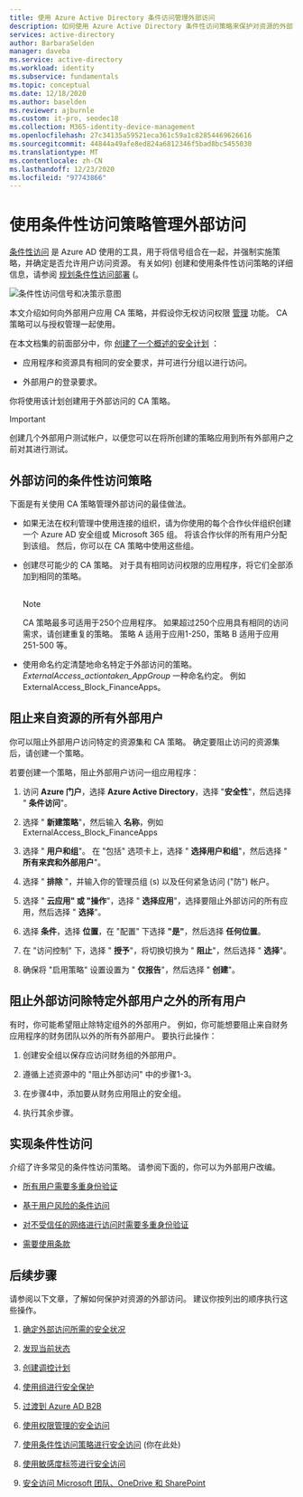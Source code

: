 ```yaml
---
title: 使用 Azure Active Directory 条件访问管理外部访问
description: 如何使用 Azure Active Directory 条件性访问策略来保护对资源的外部访问。
services: active-directory
author: BarbaraSelden
manager: daveba
ms.service: active-directory
ms.workload: identity
ms.subservice: fundamentals
ms.topic: conceptual
ms.date: 12/18/2020
ms.author: baselden
ms.reviewer: ajburnle
ms.custom: it-pro, seodec18
ms.collection: M365-identity-device-management
ms.openlocfilehash: 27c34135a59521eca361c59a1c82854469626616
ms.sourcegitcommit: 44844a49afe8ed824a6812346f5bad8bc5455030
ms.translationtype: MT
ms.contentlocale: zh-CN
ms.lasthandoff: 12/23/2020
ms.locfileid: "97743866"
---
```

# <a name="manage-external-access-with-conditional-access-policies"></a>使用条件性访问策略管理外部访问 

[条件性访问](../conditional-access/overview.md) 是 Azure AD 使用的工具，用于将信号组合在一起，并强制实施策略，并确定是否允许用户访问资源。 有关如何) 创建和使用条件性访问策略的详细信息，请参阅 [规划条件性访问部署](../conditional-access/plan-conditional-access.md) (。 

![条件性访问信号和决策示意图](media/secure-external-access//7-conditional-access-signals.png)



本文介绍如何向外部用户应用 CA 策略，并假设你无权访问权限 [管理](../governance/entitlement-management-overview.md) 功能。 CA 策略可以与授权管理一起使用。

在本文档集的前面部分中，你 [创建了一个概述的安全计划](3-secure-access-plan.md) ：

* 应用程序和资源具有相同的安全要求，并可进行分组以进行访问。

* 外部用户的登录要求。

你将使用该计划创建用于外部访问的 CA 策略。 

> [!IMPORTANT]
> 创建几个外部用户测试帐户，以便您可以在将所创建的策略应用到所有外部用户之前对其进行测试。

## <a name="conditional-access-policies-for-external-access"></a>外部访问的条件性访问策略

下面是有关使用 CA 策略管理外部访问的最佳做法。

* 如果无法在权利管理中使用连接的组织，请为你使用的每个合作伙伴组织创建一个 Azure AD 安全组或 Microsoft 365 组。 将该合作伙伴的所有用户分配到该组。 然后，你可以在 CA 策略中使用这些组。

* 创建尽可能少的 CA 策略。 对于具有相同访问权限的应用程序，将它们全部添加到相同的策略。  
‎ 
   > [!NOTE]
   > CA 策略最多可适用于250个应用程序。 如果超过250个应用具有相同的访问需求，请创建重复的策略。 策略 A 适用于应用1-250，策略 B 适用于应用251-500 等。

* 使用命名约定清楚地命名特定于外部访问的策略。 *ExternalAccess_actiontaken_AppGroup* 一种命名约定。 例如 ExternalAccess_Block_FinanceApps。

## <a name="block-all-external-users-from-resources"></a>阻止来自资源的所有外部用户

你可以阻止外部用户访问特定的资源集和 CA 策略。 确定要阻止访问的资源集后，请创建一个策略。

若要创建一个策略，阻止外部用户访问一组应用程序：

1. 访问 **Azure 门户**，选择 **Azure Active Directory**，选择 "**安全性**"，然后选择 " **条件访问**"。

2. 选择 " **新建策略**"，然后输入 **名称**，例如 ExternalAccess_Block_FinanceApps

3. 选择 " **用户和组**"。 在 "包括" 选项卡上，选择 " **选择用户和组**"，然后选择 " **所有来宾和外部用户**"。 

4. 选择 " **排除** "，并输入你的管理员组 (s) 以及任何紧急访问 ("防") 帐户。

5. 选择 " **云应用" 或 "操作**"，选择 " **选择应用**"，选择要阻止外部访问的所有应用，然后选择 " **选择**"。

6. 选择 **条件**，选择 **位置**，在 "配置" 下选择 **"是"**，然后选择 **任何位置**。

7. 在 "访问控制" 下，选择 " **授予**"，将切换切换为 " **阻止**"，然后选择 " **选择**"。

8. 确保将 "启用策略" 设置设置为 " **仅报告**"，然后选择 " **创建**"。

## <a name="block-external-access-to-all-except-specific-external-users"></a>阻止外部访问除特定外部用户之外的所有用户

有时，你可能希望阻止除特定组外的外部用户。 例如，你可能想要阻止来自财务应用程序的财务团队以外的所有外部用户。 要执行此操作：

1. 创建安全组以保存应访问财务组的外部用户。

2. 遵循上述资源中的 "阻止外部访问" 中的步骤1-3。

3. 在步骤4中，添加要从财务应用阻止的安全组。

4. 执行其余步骤。

## <a name="implement-conditional-access"></a>实现条件性访问

介绍了许多常见的条件性访问策略。 请参阅下面的，你可以为外部用户改编。

* [所有用户需要多重身份验证](../conditional-access/howto-conditional-access-policy-all-users-mfa.md)

* [基于用户风险的条件访问](../conditional-access/howto-conditional-access-policy-risk-user.md)

* [对不受信任的网络进行访问时需要多重身份验证](../conditional-access/untrusted-networks.md) 

* [需要使用条款](../conditional-access/terms-of-use.md)

## <a name="next-steps"></a>后续步骤

请参阅以下文章，了解如何保护对资源的外部访问。 建议你按列出的顺序执行这些操作。

1. [确定外部访问所需的安全状况](1-secure-access-posture.md)

2. [发现当前状态](2-secure-access-current-state.md)

3. [创建调控计划](3-secure-access-plan.md)

4. [使用组进行安全保护](4-secure-access-groups.md)

5. [过渡到 Azure AD B2B](5-secure-access-b2b.md)

6. [使用权限管理的安全访问](6-secure-access-entitlement-managment.md)

7. [使用条件性访问策略进行安全访问](7-secure-access-conditional-access.md) (你在此处) 

8. [使用敏感度标签进行安全访问](8-secure-access-sensitivity-labels.md)

9. [安全访问 Microsoft 团队、OneDrive 和 SharePoint](9-secure-access-teams-sharepoint.md)
